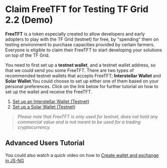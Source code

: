 # Claim FreeTFT for Testing TF Grid 2.2 (Demo)

__FreeTFT__ is a token especially created to allow developers and early adopters to play with the TF Grid (testnet) for free, by "spending" them on testing environment to purchase capacities provided by certain farmers. Everyone is eligible to claim their FreeTFT to start developing your solutions on top of the TF Grid. 

You need to first set up a __testnet wallet__, and a testnet wallet address, so that we could send you some FreeTFT.
There are two types of recommended testnet wallets that accepts FreeTFT; __Interstellar Wallet__ and __Solar Wallet__.You could choose to set up either one of them based on your personal preferences. Click on the link below for further tutorial on how to set up the wallet and receive the FreeTFT.
1. [Set up an Interstellar Wallet (Testnet)](interstellar_wallet.md)
2. [Set up a Solar Wallet (Testnet)](solar_wallet.md)

> _Please note that FreeTFT is only used for testnet, does not hold any commercial value and is not meant to be used for a trading cryptocurrency._

## Advanced Users Tutorial

You could also watch a quick video on how to [Create wallet and exchange in JS-NG](https://www.youtube.com/watch?v=HGkB7bunbTw&feature=youtu.be)